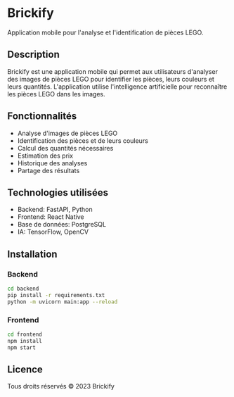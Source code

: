 # Brickify

Application mobile pour l'analyse et l'identification de pièces LEGO.

## Description

Brickify est une application mobile qui permet aux utilisateurs d'analyser des images de pièces LEGO pour identifier les pièces, leurs couleurs et leurs quantités. L'application utilise l'intelligence artificielle pour reconnaître les pièces LEGO dans les images.

## Fonctionnalités

- Analyse d'images de pièces LEGO
- Identification des pièces et de leurs couleurs
- Calcul des quantités nécessaires
- Estimation des prix
- Historique des analyses
- Partage des résultats

## Technologies utilisées

- Backend: FastAPI, Python
- Frontend: React Native
- Base de données: PostgreSQL
- IA: TensorFlow, OpenCV

## Installation

### Backend

```bash
cd backend
pip install -r requirements.txt
python -m uvicorn main:app --reload
```

### Frontend

```bash
cd frontend
npm install
npm start
```

## Licence

Tous droits réservés © 2023 Brickify 